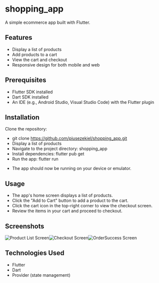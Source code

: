 # shopping_app
A simple ecommerce app built with Flutter.

## Features
- Display a list of products
- Add products to a cart
- View the cart and checkout
- Responsive design for both mobile and web
## Prerequisites
- Flutter SDK installed
- Dart SDK installed
- An IDE (e.g., Android Studio, Visual Studio Code) with the Flutter plugin
## Installation
Clone the repository:
- git clone https://github.com/piusezekiel/shopping_app.git	
- Display a list of products
- Navigate to the project directory: shopping_app
- Install dependencies: flutter pub get
- Run the app: flutter run
* The app should now be running on your device or emulator.

## Usage
* The app's home screen displays a list of products.
* Click the "Add to Cart" button to add a product to the cart.
* Click the cart icon in the top-right corner to view the checkout screen.
* Review the items in your cart and proceed to checkout.

## Screenshots
![Product List Screen](products.jpg)![Checkout Screen](checkout.jps)![OrderSuccess Screen](order_success.jpg)

## Technologies Used
- Flutter
- Dart
- Provider (state management)
